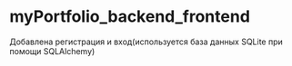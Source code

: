 # myPortfolio_backend_frontend
Добавлена регистрация и вход(используется база данных SQLite при помощи SQLAlchemy)
